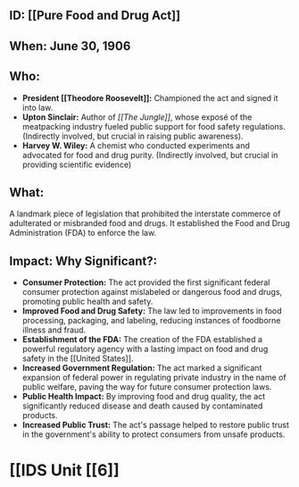 ## ID: [[Pure Food and Drug Act]]

## When: June 30, 1906

## Who: 
* **President [[Theodore Roosevelt]]:**  Championed the act and signed it into law.
* **Upton Sinclair:** Author of *[[The Jungle]]*, whose exposé of the meatpacking industry fueled public support for food safety regulations.  (Indirectly involved, but crucial in raising public awareness).
* **Harvey W. Wiley:**  A chemist who conducted experiments and advocated for food and drug purity. (Indirectly involved, but crucial in providing scientific evidence)

## What: 
A landmark piece of legislation that prohibited the interstate commerce of adulterated or misbranded food and drugs.  It established the Food and Drug Administration (FDA) to enforce the law.

## Impact: Why Significant?:
* **Consumer Protection:** The act provided the first significant federal consumer protection against mislabeled or dangerous food and drugs, promoting public health and safety.
* **Improved Food and Drug Safety:** The law led to improvements in food processing, packaging, and labeling, reducing instances of foodborne illness and fraud.
* **Establishment of the FDA:** The creation of the FDA established a powerful regulatory agency with a lasting impact on food and drug safety in the [[United States]].
* **Increased Government Regulation:** The act marked a significant expansion of federal power in regulating private industry in the name of public welfare, paving the way for future consumer protection laws.
* **Public Health Impact:**  By improving food and drug quality, the act significantly reduced disease and death caused by contaminated products.
* **Increased Public Trust:** The act's passage helped to restore public trust in the government's ability to protect consumers from unsafe products.

# [[IDS Unit [[6]]